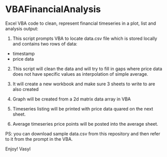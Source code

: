 VBAFinancialAnalysis
====================

Excel VBA code to clean, represent financial timeseries in a plot, list and analysis output:

1. This script prompts VBA to locate data.csv file which is stored locally and contains two rows of data: 

- timestamp
- price data

2. This script will clean the data and will try to fill in gaps where price data does not have specific values 
   as interpolation of simple average.

3. It will create a new workbook and make sure 3 sheets to write to are also created

4. Graph will be created from a 2d matrix data array in VBA

5. Timeseries listing will be printed with price data quared on the next sheet.

6. Average timeseries price points will be posted into the average sheet.

PS: you can download sample data.csv from this repository and then refer to it from the prompt in the VBA.

Enjoy!
Vasyl
